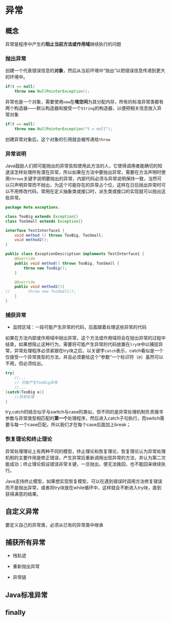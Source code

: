 # 异常

## 概念

异常是程序中产生的**阻止当前方法或作用域**继续执行的问题

### 抛出异常

创建一个代表错误信息的**对象**，然后从当前环境中“抛出”以把错误信息传递到更大的环境中。

```java
if(t == null)
    throw new NullPointerException();
```

异常也是一个对象，需要使用`new`在**堆空间**为其分配内存，所有的标准异常类都有两个构造器——默认构造器和接受一个`String`的构造器，以便把相关信息放入异常对象

```java
if(t == null)
    throw new NullPointerException("t = null");
```

创建异常对象后，这个对象的引用就会被传递给`throw`

### 异常说明

Java鼓励人们把可能抛出的异常告知使用此方法的人，它使得调用者能确切的知道该怎样处理所有潜在异常，所以如果在方法中要抛出异常，需要在方法声明时使用`throws`关键字说明要抛出的异常，内部代码必须与异常说明保持一致，当然可以只声明异常而不抛出，为这个可能存在的异常占个位，这样在日后抛出异常时可以不用修改代码，常用在定义抽象类或接口时，派生类或接口的实现就可以抛出这些异常。

```java
package Note.exceptions;

class TooBig extends Exception{}
class TooSmall extends Exception{}

interface TestInterface1 {
    void method () throws TooBig, TooSmall;
    void method2();
}

public class ExceptionDescription implements TestInterface1 {
    @Override
    public void method() throws TooBig, TooSmall {
        throw new TooBig();
    }

    @Override
    public void method2(){
//        throw new TooSmall();
    }
}
```

### 捕获异常

* 监控区域：一段可能产生异常的代码，后面跟着处理这些异常的代码

如果在方法内部或作用域中抛出异常，这个方法或作用域将会在抛出异常的过程中结束，如果想阻止这种行为，需要将可能产生异常的代码放置在`try块`中以捕捉异常，异常处理程序必须紧跟在try块之后，以关键字`catch`表示，catch看似是一个仅接受一个异常类型的方法，并且必须要给这个“参数”一个标识符（e）虽然可以不用，但必须给出。

```java
try{
    //...
    // 可能产生TooBig异常
    //...
}catch(TooBig e){
    //异常处理
}
```

try,catch的结合似乎与switch与case的类似，但不同的是异常处理机制负责搜寻参数与异常类型相匹配的**第一个**处理程序，然后进入catch子句执行，而switch需要与每一个case匹配，所以我们才在每个case后面加上break；

### 恢复理论和终止理论

异常处理理论上有两种不同的模型，终止理论和恢复理论，恢复理论认为异常处理机制的主要作用是修正错误，产生异常后重新调用出现异常的方法，并认为第二次能成功；终止理论假设错误非常关键，一旦抛出，便无法挽回，也不能回来继续执行。

Java支持终止模型，如果想实现恢复模型，可以在遇到错误时调用方法修复错误而不是抛出异常，或者将try块放在while循环中，这样就会不断进入try块，直到获得满意的结果。

## 自定义异常

要定义自己的异常类，必须从已有的异常类中继承

## 捕获所有异常

* 栈轨迹

* 重新抛出异常

* 异常链

## Java标准异常

## finally